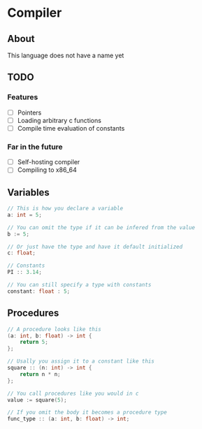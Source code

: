 # Compiler

## About

This language does not have a name yet

## TODO

### Features
- [ ] Pointers
- [ ] Loading arbitrary c functions
- [ ] Compile time evaluation of constants
### Far in the future
- [ ] Self-hosting compiler
- [ ] Compiling to x86_64

## Variables

```c
// This is how you declare a variable
a: int = 5;
```

```c
// You can omit the type if it can be infered from the value
b := 5;
```

```c
// Or just have the type and have it default initialized
c: float;
```

```c
// Constants
PI :: 3.14;
```

```c
// You can still specify a type with constants
constant: float : 5;
```

## Procedures

```c
// A procedure looks like this
(a: int, b: float) -> int {
    return 5;
};
```

```c
// Usally you assign it to a constant like this
square :: (n: int) -> int {
    return n * n;
};
```

```c
// You call procedures like you would in c
value := square(5);
```

```c
// If you omit the body it becomes a procedure type
func_type :: (a: int, b: float) -> int;
```
